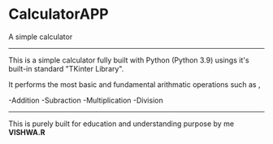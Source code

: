 # CalculatorAPP
A simple calculator


-----------------------------------------------------------------------------------------------------------------------------------------------------------------------------

This is a simple calculator fully built with Python (Python 3.9) usings it's built-in standard "TKinter Library".

It performs the most basic and fundamental arithmatic operations such as ,

-Addition
-Subraction
-Multiplication
-Division


------------------------------------------------------------------------------------------------------------------------------------------------------------------------------












This is purely built for education and understanding purpose by me **VISHWA.R**

